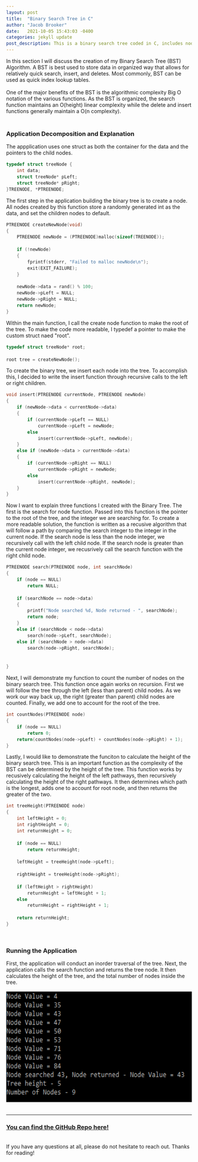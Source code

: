 ```yaml
---
layout: post
title:  "Binary Search Tree in C"
author: "Jacob Brooker"
date:   2021-10-05 15:43:03 -0400
categories: jekyll update
post_description: This is a binary search tree coded in C, includes node creation, tree building, tree display, search for node, count nodes, and tree height functions.
---
```

<div>
	<p description="About Binary Trees">
	In this section I will discuss the creation of my Binary Search Tree (BST) Algorithm. A BST is best used to store data in organized way that allows for relatively quick search, insert, and deletes. Most commonly, BST can be used as quick index lookup tables.
	<br><br>
	One of the major benefits of the BST is the algorithmic complexity Big O notation of the various functions. As the BST is organized, the search function maintains an O(height) linear complexity while the delete and insert functions generally maintain a O(n complexity).
	</p>
</div>

<h3><br>Application Decomposition and Explanation</h3>

The appplication uses one struct as both the container for the data and the pointers to the child nodes.
~~~c++
typedef struct treeNode {
	int data;
	struct treeNode* pLeft;
	struct treeNode* pRight;
}TREENODE, *PTREENODE;
~~~

The first step in the application building the binary tree is to create a node. All nodes created by this function store a randomly generated int as the data, and set the children nodes to default.
~~~c++
PTREENODE createNewNode(void)
{
	PTREENODE newNode = (PTREENODE)malloc(sizeof(TREENODE));			// create a new node and malloc
	
	if (!newNode)
	{
		fprintf(stderr, "Failed to malloc newNode\n");
		exit(EXIT_FAILURE);
	}

	newNode->data = rand() % 100;										// random number generator of data
	newNode->pLeft = NULL;												// set left
	newNode->pRight = NULL;												// set right to null
	return newNode;
}
~~~

Within the main function, I call the create node function to make the root of the tree. To make the code more readable, I typedef a pointer to make the custom struct naed "root".
~~~c++
typedef struct treeNode* root;

root tree = createNewNode();	
~~~
To create the binary tree, we insert each node into the tree. To accomplish this, I decided to write the insert function through recursive calls to the left or right children.
~~~c++
void insert(PTREENODE currentNode, PTREENODE newNode)
{
	if (newNode->data < currentNode->data)								// is newNode data less than current node?
	{
		if (currentNode->pLeft == NULL)									// is the pointer to left of node empty?
			currentNode->pLeft = newNode;								// if it is then attach newNode to left of currentNode
		else
			insert(currentNode->pLeft, newNode);						// else call again with node to the left
	}
	else if (newNode->data > currentNode->data)							// is newNode data greater than current node?
	{
		if (currentNode->pRight == NULL)								// is the pointer to right of node empty?
			currentNode->pRight = newNode;								// attach newNode to right of node
		else
			insert(currentNode->pRight, newNode);						// else call again with node to the right
	}
}
~~~
Now I want to explain three functions I created with the Binary Tree. The first is the search for node function. Passed into this function is the pointer to the root of the tree, and the integer we are searching for. To create a more readable solution, the function is written as a recusive algorithm that will follow a path by comparing the search integer to the integer in the current node. If the search node is less than the node integer, we recursively call with the left child node. If the search node is greater than the current node integer, we recusrively call the search function with the right child node.
~~~c++
PTREENODE search(PTREENODE node, int searchNode)
{
	if (node == NULL) 
		return NULL;													// exit condition, search not found
	
	if (searchNode == node->data)										// search found, returning node
	{
		printf("Node searched %d, Node returned - ", searchNode);
		return node;
	}
	else if (searchNode < node->data)									// search int is lower than current node - move left
		search(node->pLeft, searchNode);
	else if (searchNode > node->data)									// search int is higher than current node - move right
		search(node->pRight, searchNode);

	
}
~~~
Next, I will demonstrate my function to count the number of nodes on the binary search tree. This function once again works on recursion. First we will follow the tree through the left (less than parent) child nodes. As we work our way back up, the right (greater than parent) child nodes are counted. Finally, we add one to account for the root of the tree.
~~~c++
int countNodes(PTREENODE node)
{
	if (node == NULL)													// if node is NULL then there is no list and return 0
		return 0; 
	return(countNodes(node->pLeft) + countNodes(node->pRight) + 1);		// recursively count the number of nodes to the left and to the right
}
~~~
Lastly, I would like to demonstrate the funciton to calculate the height of the binary search tree. This is an important function as the complexity of the BST can be determined by the height of the tree. This function works by recusively calculating the height of the left pathways, then recursively calculating the height of the right pathways. It then determines which path is the longest, adds one to account for root node, and then returns the greater of the two.
~~~c++
int treeHeight(PTREENODE node)
{
	int leftHeight = 0;
	int	rightHeight = 0; 
	int returnHeight = 0;

	if (node == NULL) 
		return returnHeight;											// no list, return 0
	
	leftHeight = treeHeight(node->pLeft);								// recursive call again left

	rightHeight = treeHeight(node->pRight);								// recursive call again right

	if (leftHeight > rightHeight)										// check which height is longer, left or right
		returnHeight = leftHeight + 1;									// return height of left, the +1 is to account for the head
	else
		returnHeight = rightHeight + 1;									// return height of right the +1 is to account for the head
	
	return returnHeight;												// return the height of the tree
}
~~~
<br>
<h3>Running the Application</h3>
 First, the application will conduct an inorder traversal of the tree. Next, the application calls the search function and returns the tree node. It then calculates the height of the tree, and the total number of nodes inside the tree.
 <br><br>
<img src="/assets/img/programs/bst.png" height="300px">
<br><br>
<hr>

<h3><a href="https://github.com/Jacobpbrooker/binary_tree">You can find the GitHub Repo here!</a></h3>
<br>
If you have any questions at all, please do not hesitate to reach out. Thanks for reading!